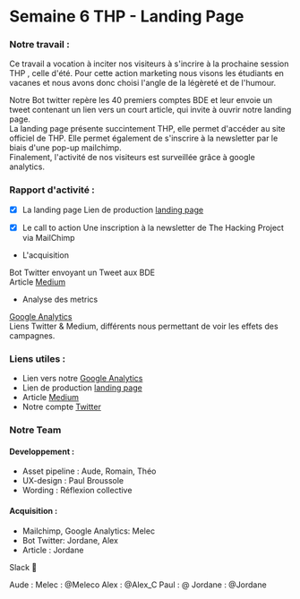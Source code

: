 
# Semaine 6 THP - Landing Page

### Notre travail :

Ce travail a vocation à inciter nos visiteurs à s'incrire à la prochaine session THP , celle d'été. Pour cette action marketing nous visons les étudiants en vacanes et nous avons donc choisi l'angle de la légèreté et de l'humour.

Notre Bot twitter repère les 40 premiers comptes BDE et leur envoie un tweet contenant un lien vers un court article, qui invite à ouvrir notre landing page. <br/>
La landing page présente succintement THP, elle permet d'accéder au site officiel de THP. Elle permet également de s'inscrire à la newsletter par le biais d'une pop-up mailchimp. <br/>
Finalement, l'activité de nos visiteurs est surveillée grâce à google analytics. <br/>

### Rapport d'activité :

- [x] La landing page
Lien de production [landing page](https://landing-page-thp.herokuapp.com/)

- [x] Le call to action
Une inscription à la newsletter de The Hacking Project via MailChimp

- L'acquisition

Bot Twitter envoyant un Tweet aux BDE <br>
Article [Medium](https://medium.com/@faou.jordane/5-bonnes-raisons-de-partir-en-vacances-avec-ses-potes-et-apprendre-%C3%A0-coder-gratuitement-e56c8434e469)


- Analyse des metrics

[Google Analytics](https://analytics.google.com/analytics/web/?authuser=0#/embed/report-home/a118988337w176146389p175052214)<br>
Liens Twitter & Medium, différents nous permettant de voir les effets des campagnes.

### Liens utiles :

- Lien vers notre [Google Analytics](https://analytics.google.com/analytics/web/?authuser=0#/embed/report-home/a118988337w176146389p175052214)
- Lien de production [landing page](https://landing-page-thp.herokuapp.com/)
- Article [Medium](https://medium.com/@faou.jordane/5-bonnes-raisons-de-partir-en-vacances-avec-ses-potes-et-apprendre-%C3%A0-coder-gratuitement-e56c8434e469)
- Notre compte [Twitter](https://twitter.com/CoderThp)

### Notre Team
#### Developpement :
- Asset pipeline :
Aude, Romain, Théo
- UX-design :
Paul Broussole
- Wording :
Réflexion collective

#### Acquisition :
- Mailchimp, Google Analytics:
Melec
- Bot Twitter:
Jordane, Alex
- Article :
Jordane

Slack 💌

Aude : 
Melec : @Meleco
Alex : @Alex_C
Paul : @
Jordane : @Jordane
